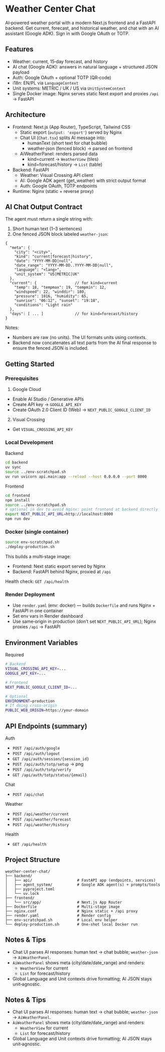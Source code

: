 # Weather Center Chat

AI‑powered weather portal with a modern Next.js frontend and a FastAPI backend. Get current, forecast, and historical weather, and chat with an AI assistant (Google ADK). Sign in with Google OAuth or TOTP.

## Features

- Weather: current, 15‑day forecast, and history
- AI chat (Google ADK): answers in natural language + structured JSON payload
- Auth: Google OAuth + optional TOTP (QR‑code)
- i18n: EN/PL via `LanguageContext`
- Unit systems: METRIC / UK / US via `UnitSystemContext`
- Single Docker image: Nginx serves static Next export and proxies `/api` → FastAPI

## Architecture

- Frontend: Next.js (App Router), TypeScript, Tailwind CSS
  - Static export (`output: 'export'`) served by Nginx
  - Chat UI (`Chat.tsx`) splits AI message into:
    - humanText (short text for chat bubble)
    - weather‑json (fenced block) → parsed on frontend
  - AiWeatherPanel: renders parsed data
    - kind=current → `WeatherView` (tiles)
    - kind=forecast/history → `List` (table)
- Backend: FastAPI
  - Weather: Visual Crossing API client
  - AI: Google ADK agent (get_weather) with strict output format
  - Auth: Google OAuth, TOTP endpoints
- Runtime: Nginx (static + reverse proxy)

## AI Chat Output Contract

The agent must return a single string with:

1) Short human text (1–3 sentences)
2) One fenced JSON block labeled `weather-json`:

```weather-json
{
  "meta": {
    "city": "<city>",
    "kind": "current|forecast|history",
    "date": "YYYY-MM-DD|null",
    "date_range": "YYYY-MM-DD..YYYY-MM-DD|null",
    "language": "<lang>",
    "unit_system": "US|METRIC|UK"
  },
  "current": {                 // for kind=current
    "temp": 18, "tempmax": 19, "tempmin": 12,
    "windspeed": 22, "winddir": 180,
    "pressure": 1016, "humidity": 65,
    "sunrise": "06:12", "sunset": "19:18",
    "conditions": "Light rain"
  },
  "days": [ ... ]              // for kind=forecast/history
}
```

Notes:
- Numbers are raw (no units). The UI formats units using contexts.
- Backend now concatenates all text parts from the AI final response to ensure the fenced JSON is included.

## Getting Started

### Prerequisites

1) Google Cloud
- Enable AI Studio / Generative APIs
- Create API key → `GOOGLE_API_KEY`
- Create OAuth 2.0 Client ID (Web) → `NEXT_PUBLIC_GOOGLE_CLIENT_ID`

2) Visual Crossing
- Get `VISUAL_CROSSING_API_KEY`

### Local Development

Backend
```bash
cd backend
uv sync
source ../env-scratchpad.sh
uv run uvicorn api.main:app --reload --host 0.0.0.0 --port 8000
```

Frontend
```bash
cd frontend
npm install
source ../env-scratchpad.sh
# optional in dev to avoid Nginx: point frontend at backend directly
export NEXT_PUBLIC_API_URL=http://localhost:8000
npm run dev
```

### Docker (single container)

```bash
source env-scratchpad.sh
./deploy-production.sh
```

This builds a multi‑stage image:
- Frontend: Next static export served by Nginx
- Backend: FastAPI behind Nginx, proxied at `/api`

Health check: `GET /api/health`

### Render Deployment

- Use `render.yaml` (env: docker) — builds `Dockerfile` and runs Nginx + FastAPI in one container
- Set env vars in Render dashboard
- Use same‑origin in production (don’t set `NEXT_PUBLIC_API_URL`); Nginx proxies `/api` → FastAPI

## Environment Variables

Required
```bash
# Backend
VISUAL_CROSSING_API_KEY=...
GOOGLE_API_KEY=...

# Frontend
NEXT_PUBLIC_GOOGLE_CLIENT_ID=...

# Optional
ENVIRONMENT=production
# If doing cross‑origin
PUBLIC_WEB_ORIGIN=https://your-domain
```

## API Endpoints (summary)

Auth
- `POST /api/auth/google`
- `POST /api/auth/logout`
- `GET /api/auth/session/{session_id}`
- `POST /api/auth/totp/setup` → png
- `POST /api/auth/totp/verify`
- `GET /api/auth/totp/status/{email}`

Chat
- `POST /api/chat`

Weather
- `POST /api/weather/current`
- `POST /api/weather/forecast`
- `POST /api/weather/history`

Health
- `GET /api/health`

## Project Structure

```
weather-center-chat/
├── backend/
│   ├── api/                    # FastAPI app (endpoints, services)
│   ├── agent_system/           # Google ADK agent(s) + prompts/tools
│   ├── pyproject.toml
│   └── uv.lock
├── frontend/
│   └── src/app/                # Next.js App Router
├── Dockerfile                  # Multi‑stage image
├── nginx.conf                  # Nginx static + /api proxy
├── render.yaml                 # Render config
├── env-scratchpad.sh           # Local env helper
└── deploy-production.sh        # One‑shot local Docker run
```

## Notes & Tips

- Chat UI parses AI responses: human text → chat bubble; `weather-json` → `AiWeatherPanel`.
- `AiWeatherPanel` shows meta (city/date/date_range) and renders:
  - `WeatherView` for current
  - `List` for forecast/history
- Global Language and Unit contexts drive formatting; AI JSON stays unit‑agnostic.
## Notes & Tips

- Chat UI parses AI responses: human text → chat bubble; `weather-json` → `AiWeatherPanel`.
- `AiWeatherPanel` shows meta (city/date/date_range) and renders:
  - `WeatherView` for current
  - `List` for forecast/history
- Global Language and Unit contexts drive formatting; AI JSON stays unit‑agnostic.







